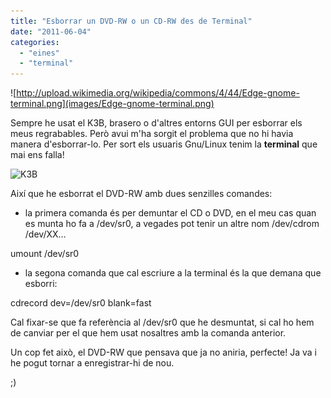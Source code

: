```yaml
---
title: "Esborrar un DVD-RW o un CD-RW des de Terminal"
date: "2011-06-04"
categories: 
  - "eines"
  - "terminal"
---
```


![http://upload.wikimedia.org/wikipedia/commons/4/44/Edge-gnome-terminal.png](images/Edge-gnome-terminal.png)

Sempre he usat el K3B, brasero o d'altres entorns GUI per esborrar els meus regrabables. Però avui m'ha sorgit el problema que no hi havia manera d'esborrar-lo. Per sort els usuaris Gnu/Linux tenim la **terminal** que mai ens falla!

![](images/K3b_logo.png "K3B")

Així que he esborrat el DVD-RW amb dues senzilles comandes:

- la primera comanda és per demuntar el CD o DVD, en el meu cas quan es munta ho fa a /dev/sr0, a vegades pot tenir un altre nom /dev/cdrom /dev/XX…

umount /dev/sr0

- la segona comanda que cal escriure a la terminal és la que demana que esborri:

cdrecord dev=/dev/sr0 blank=fast

Cal fixar-se que fa referència al /dev/sr0 que he desmuntat, si cal ho hem de canviar per el que hem usat nosaltres amb la comanda anterior.

Un cop fet això, el DVD-RW que pensava que ja no aniria, perfecte! Ja va i he pogut tornar a enregistrar-hi de nou.

;)
